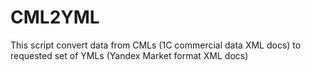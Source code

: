# CML2YML
This script convert data from CMLs (1C commercial data XML docs)
to requested set of YMLs (Yandex Market format XML docs)
